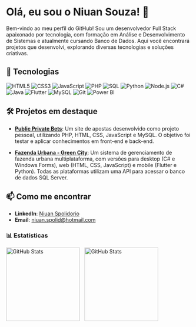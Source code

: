 # Olá, eu sou o Niuan Souza! 👋

Bem-vindo ao meu perfil do GitHub! Sou um desenvolvedor Full Stack apaixonado por tecnologia, com formação em Análise e Desenvolvimento de Sistemas e atualmente cursando Banco de Dados. Aqui você encontrará projetos que desenvolvi, explorando diversas tecnologias e soluções criativas.

## 🚀 Tecnologias

![HTML5](https://img.shields.io/badge/-HTML5-E34F26?style=flat&logo=html5&logoColor=white)
![CSS3](https://img.shields.io/badge/-CSS3-1572B6?style=flat&logo=css3&logoColor=white)
![JavaScript](https://img.shields.io/badge/-JavaScript-F7DF1E?style=flat&logo=javascript&logoColor=black)
![PHP](https://img.shields.io/badge/-PHP-777BB4?style=flat&logo=php&logoColor=white)
![SQL](https://img.shields.io/badge/-SQL-4479A1?style=flat&logo=sql&logoColor=white)
![Python](https://img.shields.io/badge/-Python-3776AB?style=flat&logo=python&logoColor=white)
![Node.js](https://img.shields.io/badge/-Node.js-339933?style=flat&logo=node.js&logoColor=white)
![C#](https://img.shields.io/badge/-C%23-239120?style=flat&logo=c-sharp&logoColor=white)
![Java](https://img.shields.io/badge/-Java-007396?style=flat&logo=java&logoColor=white)
![Flutter](https://img.shields.io/badge/-Flutter-02569B?style=flat&logo=flutter&logoColor=white)
![MySQL](https://img.shields.io/badge/-MySQL-4479A1?style=flat&logo=mysql&logoColor=white)
![Git](https://img.shields.io/badge/-Git-F05032?style=flat&logo=git&logoColor=white)
![Power BI](https://img.shields.io/badge/-Power_BI-F2C811?style=flat&logo=powerbi&logoColor=black)

## 🛠 Projetos em destaque

- **[Public Private Bets](https://github.com/NiuanSouza/Public-Private-Bets)**: Um site de apostas desenvolvido como projeto pessoal, utilizando PHP, HTML, CSS, JavaScript e MySQL. O objetivo foi testar e aplicar conhecimentos em front-end e back-end.

- **[Fazenda Urbana - Green City](https://github.com/math20122004/pimIV-Fazenda-Urbana)**: Um sistema de gerenciamento de fazenda urbana multiplataforma, com versões para desktop (C# e Windows Forms), web (HTML, CSS, JavaScript) e mobile (Flutter e Python). Todas as plataformas utilizam uma API para acessar o banco de dados SQL Server.

## 📫 Como me encontrar

- **LinkedIn**: [Niuan Spolidorio](https://br.linkedin.com/in/niuan-spolidorio-da-rocha-souza-8ba650215)
- **Email**: niuan.spolid@hotmail.com

### 📊 Estatísticas

<p>
  <img 
    align="left" 
    alt="GitHub Stats" 
    height="200" 
    style="padding-right: 10px;" 
    src="https://github-readme-stats.vercel.app/api?username=Larissakich&show_icons=true&theme=tokyonight&include_all_commits=true&locale=pt-br" 
  />

<img 
      align="left" 
      alt="GitHub Stats" 
      height="200" 
      src="https://github-readme-stats.vercel.app/api/top-langs/?username=larissakich&theme=tokyonight&layout=compact&custom_title=Tecnologias&langs_count=9" 
  />

</p>


